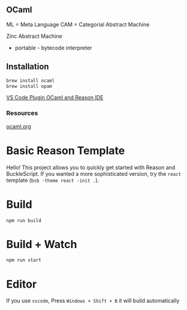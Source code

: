 ## OCaml

ML = Meta Language
CAM = Categorial Abstract Machine

Zinc Abstract Machine

- portable - bytecode interpreter

## Installation

```bash
brew install ocaml
brew install opam
```

[VS Code Plugin OCaml and Reason IDE](https://marketplace.visualstudio.com/items?itemName=freebroccolo.reasonml)

### Resources

[ocaml.org](https://ocaml.org/learn/)

# Basic Reason Template

Hello! This project allows you to quickly get started with Reason and BuckleScript. If you wanted a more sophisticated version, try the `react` template (`bsb -theme react -init .`).

# Build

```
npm run build
```

# Build + Watch

```
npm run start
```

# Editor

If you use `vscode`, Press `Windows + Shift + B` it will build automatically
